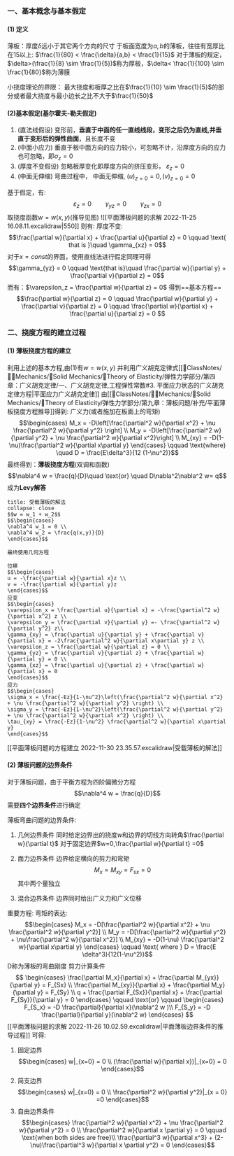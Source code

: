 ### 一、基本概念与基本假定
#### (1) 定义
薄板：厚度$\delta$远小于其它两个方向的尺寸
于板面宽度为$a,b$的薄板，往往有宽厚比在15以上: $\frac{1}{80} < \frac{\delta}{a,b} < \frac{1}{15}$
对于薄板的规定，$\delta>(\frac{1}{8} \sim \frac{1}{5})$称为厚板，$\delta< \frac{1}{100} \sim \frac{1}{80}$称为薄膜

小挠度理论的界限：
最大挠度和板厚之比在$\frac{1}{10} \sim \frac{1}{5}$的部分或者最大挠度与最小边长之比不大于$\frac{1}{50}$

#### (2)基本假定(基尔霍夫-勒夫假定)
1. (直法线假设) 变形前，**垂直于中面的任一直线线段，变形之后仍为直线,并垂直于变形后的弹性曲面**，且长度不变
2. (中面小应力) 垂直于板中面方向的应力较小，可忽略不计，沿厚度方向的应力也可忽略，即$\sigma_z = 0$
3. (厚度不变假设) 忽略板厚变化即厚度方向的挤压变形， $\varepsilon_z = 0$ 
4. (中面无伸缩) 弯曲过程中， 中面无伸缩, $(u)_{z=0} = 0, (v)_{z = 0} = 0$

基于假定，有:
$$\varepsilon_z =  0 \qquad \gamma_{yz} = 0 \qquad \gamma_{zx} = 0$$
取挠度函数$w = w(x,y)$(推导见图)
![[平面薄板问题的求解 2022-11-25 16.08.11.excalidraw|550]]
则有: 厚度不变: 
$$\frac{\partial w}{\partial x} + \frac{\partial u}{\partial z} = 0  \qquad \text{ that  is }\quad  \gamma_{xz} = 0$$
对于$x= const$的界面，使用直线法进行假定同理可得
$$\gamma_{yz} = 0 \qquad \text{that is}\quad \frac{\partial w}{\partial y} + \frac{\partial v}{\partial z} = 0$$
而有：$\varepsilon_z = \frac{\partial w}{\partial z} = 0$
得到==基本方程==
$$\frac{\partial w}{\partial z} = 0 \qquad \frac{\partial w}{\partial y} + \frac{\partial v}{\partial z} = 0 \qquad \frac{\partial w}{\partial x} + \frac{\partial u}{\partial z} = 0 $$
### 二、挠度方程的建立过程
#### (1) 薄板挠度方程的建立
利用上述的基本方程,由(1)有$w = w(x,y)$
并利用广义胡克定律式[[📘ClassNotes/👨‍🔧Mechanics/🕋Solid Mechanics/🔨Theory of Elasticity/弹性力学部分/第四章：广义胡克定律/一、广义胡克定律,工程弹性常数#3. 平面应力状态的广义胡克定律方程|平面应力广义胡克定律]]
由[[📘ClassNotes/👨‍🔧Mechanics/🕋Solid Mechanics/🔨Theory of Elasticity/弹性力学部分/第九章：薄板问题/补充/平面薄板挠度方程推导]]得到: 
广义力(或者施加在板面上的弯矩)
$$\begin{cases}
M_x = -D\left[\frac{\partial^2 w}{\partial x^2} + \nu \frac{\partial^2 w}{\partial y^2} \right] \\
M_y = -D\left[\frac{\partial^2 w}{\partial y^2} + \nu \frac{\partial^2 w}{\partial x^2}\right] \\
M_{xy} = -D(1-\nu)\frac{\partial^2 w}{\partial x\partial y}
\end{cases} \qquad \text{where} \quad D = \frac{E\delta^3}{12 (1-\nu^2)}$$
最终得到：**薄板挠度方程**(双调和函数)
$$\nabla^4 w = \frac{q}{D}\quad \text{or} \quad D\nabla^2\nabla^2  w= q$$
成为**Levy解答**

`````ad-summary
title: 受载薄板的解法 
collapse: close
$$w = w_1 + w_2$$
$$\begin{cases}
\nabla^4 w_1 = 0 \\
\nabla^4 w_2 = \frac{q(x,y)}{D}
\end{cases}$$

最终使用几何方程

位移
$$\begin{cases}
u = -\frac{\partial w}{\partial x}z \\
v = -\frac{\partial w}{\partial y}z 
\end{cases}$$
应变
$$\begin{cases}
\varepsilon_x = \frac{\partial u}{\partial x} = -\frac{\partial^2 w}{\partial x^2} z \\
\varepsilon_y = \frac{\partial v}{\partial y} =- \frac{\partial^2 w}{\partial y^2} z\\
\gamma_{xy} = \frac{\partial u}{\partial y} + \frac{\partial v}{\partial x} = -2\frac{\partial^2 w}{\partial x\partial y} z \\ 
\varepsilon_z = \frac{\partial w}{\partial z} = 0 \\
\gamma_{yz} = \frac{\partial v}{\partial z} + \frac{\partial w}{\partial y} = 0 \\
\gamma_{xz} = \frac{\partial u}{\partial z} + \frac{\partial w}{\partial x} = 0
\end{cases}$$
应力
$$\begin{cases}
\sigma_x = \frac{-Ez}{1-\nu^2}\left(\frac{\partial^2 w}{\partial x^2} + \nu \frac{\partial^2 w}{\partial y^2} \right) \\
\sigma_y = \frac{-Ez}{1-\nu^2}\left(\frac{\partial^2 w}{\partial y^2} + \nu \frac{\partial^2 w}{\partial x^2} \right) \\
\tau_{xy} = \frac{-Ez}{1-\nu^2} \frac{\partial^2 w}{\partial x\partial y}
\end{cases}$$
`````

[[平面薄板问题的方程建立 2022-11-30 23.35.57.excalidraw|受载薄板的解法]]

#### (2) 薄板问题的边界条件
对于薄板问题，由于平衡方程为四阶偏微分方程
$$\nabla^4 w = \frac{q}{D}$$
需要**四个边界条件**进行确定

薄板弯曲问题的边界条件: 
1. 几何边界条件
同时给定边界出的挠度$w$和边界的切线方向转角$\frac{\partial w}{\partial t}$
对于固定边界$w=0,\frac{\partial w}{\partial t} =0$

2. 面力边界条件
边界给定横向的剪力和弯矩
$$M_x =M_{xy} = F_{sx} = 0$$
其中两个量独立
3. 混合边界条件
边界同时给出广义力和广义位移

重要方程: 弯矩的表达: 
$$\begin{cases}
M_x = -D[\frac{\partial^2 w}{\partial x^2} + \nu \frac{\partial^2 w}{\partial y^2}] \\
M_y = -D[\frac{\partial^2 w}{\partial y^2} + \nu\frac{\partial^2 w}{\partial x^2}] \\
M_{xy} = -D(1-\nu) \frac{\partial^2 w}{\partial x\partial y}
\end{cases} \qquad \text{ where } D = \frac{E \delta^3}{12(1-\nu^2)}$$
D称为薄板的弯曲刚度
剪力计算条件
$$
\begin{cases}
\frac{\partial M_x}{\partial x} + \frac{\partial M_{yx}}{\partial y} = F_{Sx} \\
\frac{\partial M_{xy}}{\partial x} + \frac{\partial M_y}{\partial y} = F_{Sy} \\
q + \frac{\partial F_{Sx}}{\partial x} + \frac{\partial F_{Sy}}{\partial y} = 0
\end{cases}
\qquad \text{or}  \qquad
\begin{cases}
F_{S_x} = -D \frac{\partial}{\partial x}(\nabla^2 w )\\
F_{S_y} = -D \frac{\partial}{\partial y}(\nabla^2 w)
\end{cases}
$$
[[平面薄板问题的求解 2022-11-26 10.02.59.excalidraw|平面薄板边界条件的推导过程]]
可得:
1. 固定边界
$$\begin{cases}
w|_{x=0} = 0 \\
(\frac{\partial w}{\partial x})|_{x=0} = 0
\end{cases}$$
2. 简支边界
$$\begin{cases}
w|_{x=0} = 0 \\
\frac{\partial^2 w}{\partial y^2}|_{x = 0} =0
\end{cases}$$
3. 自由边界条件
$$\begin{cases}
\frac{\partial^2 w}{\partial x^2} + \nu \frac{\partial^2 w}{\partial y^2} = 0 \\
\frac{\partial^2 w}{\partial x \partial y} = 0 \qquad \text{when both sides are free}\\
\frac{\partial^3 w}{\partial x^3} + (2-\nu)\frac{\partial^3 w}{\partial x \partial y^2} = 0
\end{cases}$$

